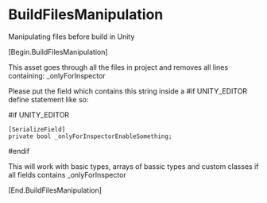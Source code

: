 # BuildFilesManipulation
Manipulating files before build in Unity

[Begin.BuildFilesManipulation]

This asset goes through all the files in project and removes all lines containing:
_onlyForInspector

Please put the field which contains this string inside a #if UNITY_EDITOR define statement like so:

#if UNITY_EDITOR

	[SerializeField]
	private bool _onlyForInspectorEnableSomething;
	
#endif

This will work with basic types, arrays of bassic types and custom classes if all fields contains _onlyForInspector

[End.BuildFilesManipulation]
